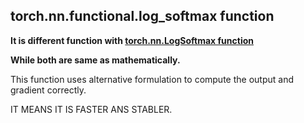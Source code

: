 ## torch.nn.functional.log_softmax function

**It is different function with [torch.nn.LogSoftmax function](torch_LogSoftmax.md)**

**While both are same as mathematically.**

This function uses alternative formulation to compute the output and gradient correctly. 

IT MEANS IT IS FASTER ANS STABLER.
